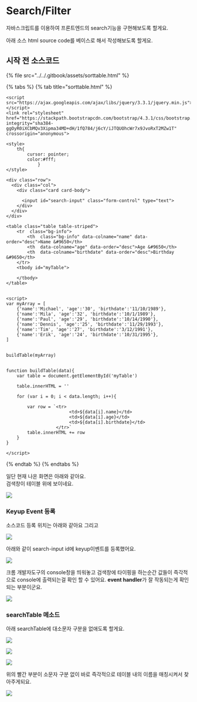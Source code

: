 # Search/Filter

자바스크립트를 이용하여 프론트엔드의 search기능을 구현해보도록 할게요.  
  
아래 소스 html source code를 베이스로 해서 작성해보도록 할게요.

## 시작 전 소스코드 

{% file src="../../.gitbook/assets/sorttable.html" %}

{% tabs %}
{% tab title="sorttable.html" %}
```text
<script src="https://ajax.googleapis.com/ajax/libs/jquery/3.3.1/jquery.min.js"></script>
<link rel="stylesheet" href="https://stackpath.bootstrapcdn.com/bootstrap/4.3.1/css/bootstrap.min.css" integrity="sha384-ggOyR0iXCbMQv3Xipma34MD+dH/1fQ784/j6cY/iJTQUOhcWr7x9JvoRxT2MZw1T" crossorigin="anonymous">

<style>
    th{ 
        cursor: pointer;
        color:#fff;
            }
</style>

<div class="row">
  <div class="col">
    <div class="card card-body">

      <input id="search-input" class="form-control" type="text">
    </div>
  </div>
</div>

<table class="table table-striped">
    <tr  class="bg-info">
        <th  class="bg-info" data-colname="name" data-order="desc">Name &#9650</th>
        <th  data-colname="age" data-order="desc">Age &#9650</th>
        <th  data-colname="birthdate" data-order="desc">Birthday &#9650</th>
    </tr>
    <tbody id="myTable">
        
    </tbody>
</table>


<script>
var myArray = [
    {'name':'Michael', 'age':'30', 'birthdate':'11/10/1989'},
    {'name':'Mila', 'age':'32', 'birthdate':'10/1/1989'},
    {'name':'Paul', 'age':'29', 'birthdate':'10/14/1990'},
    {'name':'Dennis', 'age':'25', 'birthdate':'11/29/1993'},
    {'name':'Tim', 'age':'27', 'birthdate':'3/12/1991'},
    {'name':'Erik', 'age':'24', 'birthdate':'10/31/1995'},
]


buildTable(myArray)

    
function buildTable(data){
    var table = document.getElementById('myTable')

    table.innerHTML = ''
    
    for (var i = 0; i < data.length; i++){
      
        var row = `<tr>
                        <td>${data[i].name}</td>
                        <td>${data[i].age}</td>
                        <td>${data[i].birthdate}</td>
                   </tr>`
        table.innerHTML += row
    }
}

</script>
```
{% endtab %}
{% endtabs %}

일단 현재 나온 화면은 아래와 같아요.   
검색창이 테이블 위에 보이네요.  


![](../../.gitbook/assets/image%20%28353%29.png)

### 

### Keyup Event 등록

소스코드 등록 위치는 아래와 같아요 그리고 

![](../../.gitbook/assets/image%20%28350%29.png)

아래와 같이 search-input id에 keyup이벤트를 등록했어요. 

![](../../.gitbook/assets/image%20%28355%29.png)

크롬 개발자도구의 console창을 띄워놓고 검색창에 타이핑을 하는순간 값들이 즉각적으로  console에 출력되는걸 확인 할 수 있어요. **event handler**가 잘 작동되는게 확인되는 부분이군요.

![](../../.gitbook/assets/image%20%28344%29.png)

### 

### 

### searchTable 메소드 

아래 searchTable에 대소문자 구분을 없애도록 할게요. 

![](../../.gitbook/assets/image%20%28357%29.png)

![](../../.gitbook/assets/image%20%28352%29.png)

![](../../.gitbook/assets/image%20%28346%29.png)

위의 빨간 부분이 소문자 구분 없이 바로 즉각적으로 테이블 내의 이름을 매칭시켜서 찾아주게되요.

![](../../.gitbook/assets/image%20%28356%29.png)

